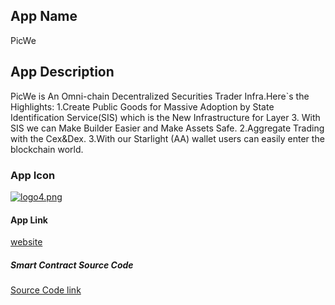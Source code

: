 ## App Name
PicWe

## App Description
PicWe is An Omni-chain Decentralized Securities Trader Infra.Here`s the Highlights:
1.Create Public Goods for Massive Adoption by State Identification Service(SIS) which is the New Infrastructure for Layer 3. With SIS we can Make Builder Easier and Make Assets Safe.
2.Aggregate Trading with the Cex&Dex.
3.With our Starlight (AA) wallet users can easily enter the blockchain world.

### App Icon
[![logo4.png](https://i.postimg.cc/0ydXNcqQ/logo4.png)](https://postimg.cc/mPkyX3kf)

#### App Link
[website](https://app.picwe.org/)

##### Smart Contract Source Code
[Source Code link](https://github.com/Copariot-Labs/StateIdentification-contract.git)


